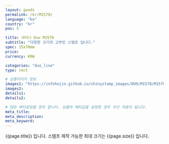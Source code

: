 ```yaml
---
layout: goods
permalink: /kr/M1570/
language: "ko"
country: "kr"
pos: 5

title: 샤이니 Duo M1570
subtitle: "다양한 크기의 고무인 스템프 입니다."
spec: 15x70mm
price:
currency: KRW

categories: "duo_line"
type: rect

# 상품이미지 정보
images1: "https://infohojin.github.io/shinystamp_images/DUO/M1570/M1570_1.jpg"
images2:
details1:
details2:    

# SEO 메타설정을 정의 합니다. 상품의 메타값을 설정한 경우 우선 적용이 됩니다.
meta_title: 
meta_description:
meta_keyword:
---
```


{{page.title}} 입니다. 스템프 제작 가능한 최대 크기는 {{page.size}} 입니다.